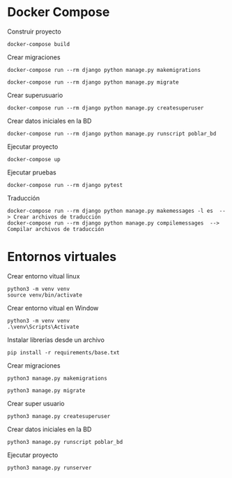 # Docker Compose


Construir proyecto

```
docker-compose build
```


Crear migraciones

```
docker-compose run --rm django python manage.py makemigrations

docker-compose run --rm django python manage.py migrate
```

Crear superusuario

```
docker-compose run --rm django python manage.py createsuperuser
```


Crear datos iniciales en la BD

```
docker-compose run --rm django python manage.py runscript poblar_bd
```

Ejecutar proyecto

```
docker-compose up
```

Ejecutar pruebas

```
docker-compose run --rm django pytest
```

Traducción
```
docker-compose run --rm django python manage.py makemessages -l es  --> Crear archivos de traducción
docker-compose run --rm django python manage.py compilemessages  --> Compilar archivos de traducción
```

# Entornos virtuales

Crear entorno vitual linux

```
python3 -m venv venv
source venv/bin/activate

```
Crear entorno vitual en Window

```
python3 -m venv venv
.\venv\Scripts\Activate
```

Instalar librerías desde un archivo

    pip install -r requirements/base.txt

Crear migraciones

    python3 manage.py makemigrations

    python3 manage.py migrate

Crear super usuario

    python3 manage.py createsuperuser

Crear datos iniciales en la BD

    python3 manage.py runscript poblar_bd

Ejecutar proyecto

    python3 manage.py runserver
